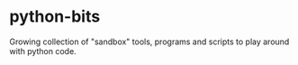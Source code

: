 # python-bits

Growing collection of "sandbox" tools, programs and scripts to play around with python code.
